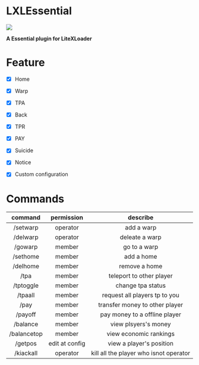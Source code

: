 # LXLEssential

![](https://avatars.githubusercontent.com/u/88499428?s=96&v=4)

**A Essential plugin for LiteXLoader**

# Feature
- [x]  Home

- [x]  Warp

- [x]  TPA

- [x]  Back

- [x]  TPR

- [x]  PAY

- [x]  Suicide

- [x] Notice

- [x]  Custom configuration

# Commands

|command|permission|describe|
|:-:|:-:|:-:|
|/setwarp|operator|add a warp|
|/delwarp|operator|deleate a warp|
|/gowarp|member| go to a warp|
|/sethome|member|add a home|
|/delhome|member|remove a home|
|/tpa|member|teleport to other player|
|/tptoggle|member|change tpa status|
|/tpaall|member|request all players tp to you|
|/pay|member|transfer money to other player|
|/payoff|member|pay money to a offline player|
|/balance|member|view plsyers's money|
|/balancetop|member|view economic rankings|
|/getpos|edit at config|view a player's position|
|/kiackall|operator|kill all the player who isnot operator|
